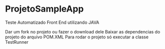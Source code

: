 # ProjetoSampleApp

Teste Automatizado Front End utilizando JAVA

Dar um fork no projeto ou fazer o download dele Baixar as dependencias do projeto do arquivo POM.XML Para rodar o projeto só executar a classe TestRunner
